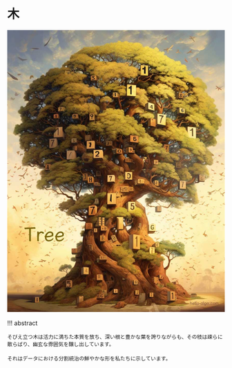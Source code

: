 # 木

![木](../assets/covers/chapter_tree.jpg)

!!! abstract

    そびえ立つ木は活力に満ちた本質を放ち、深い根と豊かな葉を誇りながらも、その枝は疎らに散らばり、幽玄な雰囲気を醸し出しています。

    それはデータにおける分割統治の鮮やかな形を私たちに示しています。